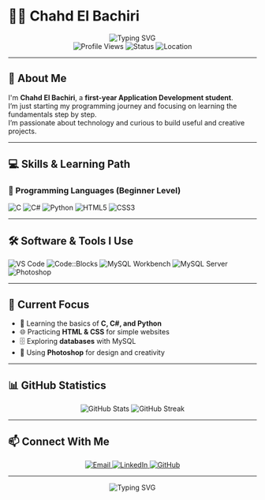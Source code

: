 # 👩‍💻 Chahd El Bachiri

<div align="center">
  <img src="https://readme-typing-svg.herokuapp.com?font=Fira+Code&weight=500&size=28&pause=1000&color=FF69B4&center=true&vCenter=true&width=500&lines=Application+Development+Student;First+Year;Beginner+Programmer" alt="Typing SVG" />
</div>

<div align="center">
  <img src="https://komarev.com/ghpvc/?username=chahdelbachiri&style=flat-square&color=blue" alt="Profile Views" />
  <img src="https://img.shields.io/badge/Status-Learning-brightgreen" alt="Status" />
  <img src="https://img.shields.io/badge/Location-Morocco-blue" alt="Location" />
</div>

---

## 🚀 About Me

I'm **Chahd El Bachiri**, a **first-year Application Development student**.  
I’m just starting my programming journey and focusing on learning the fundamentals step by step.  
I’m passionate about technology and curious to build useful and creative projects.  

---

## 💻 Skills & Learning Path

### 🔧 Programming Languages (Beginner Level)
![C](https://img.shields.io/badge/C-00599C?style=for-the-badge&logo=c&logoColor=white)
![C#](https://img.shields.io/badge/C%23-239120?style=for-the-badge&logo=c-sharp&logoColor=white)
![Python](https://img.shields.io/badge/Python-3776AB?style=for-the-badge&logo=python&logoColor=white)
![HTML5](https://img.shields.io/badge/HTML5-E34F26?style=for-the-badge&logo=html5&logoColor=white)
![CSS3](https://img.shields.io/badge/CSS3-1572B6?style=for-the-badge&logo=css3&logoColor=white)

---

## 🛠️ Software & Tools I Use

![VS Code](https://img.shields.io/badge/VS%20Code-007ACC?style=for-the-badge&logo=visual-studio-code&logoColor=white)
![Code::Blocks](https://img.shields.io/badge/Code::Blocks-000000?style=for-the-badge&logo=codeblocks&logoColor=white)
![MySQL Workbench](https://img.shields.io/badge/MySQL%20Workbench-4479A1?style=for-the-badge&logo=mysql&logoColor=white)
![MySQL Server](https://img.shields.io/badge/MySQL%20Server-4479A1?style=for-the-badge&logo=mysql&logoColor=white)
![Photoshop](https://img.shields.io/badge/Adobe%20Photoshop-31A8FF?style=for-the-badge&logo=adobe-photoshop&logoColor=white)

---

## 🎯 Current Focus

- 📘 Learning the basics of **C, C#, and Python**  
- 🌐 Practicing **HTML & CSS** for simple websites  
- 🗄️ Exploring **databases** with MySQL  
- 🎨 Using **Photoshop** for design and creativity  

---

## 📊 GitHub Statistics

<div align="center">
  <img src="https://github-readme-stats.vercel.app/api?username=chahdelbachiri&show_icons=true&theme=tokyonight&hide_border=true&bg_color=0D1117" alt="GitHub Stats" />
  <img src="https://github-readme-streak-stats.herokuapp.com/?user=chahdelbachiri&theme=tokyonight&hide_border=true&background=0D1117" alt="GitHub Streak" />
</div>

---

## 📫 Connect With Me

<div align="center">
  <a href="mailto:chahdelbachiri@gmail.com">
    <img src="https://img.shields.io/badge/Gmail-D14836?style=for-the-badge&logo=gmail&logoColor=white" alt="Email" />
  </a>
  <a href="https://linkedin.com/in/chahd-el-bachiri">
    <img src="https://img.shields.io/badge/LinkedIn-0077B5?style=for-the-badge&logo=linkedin&logoColor=white" alt="LinkedIn" />
  </a>
  <a href="https://github.com/chahdelbachiri">
    <img src="https://img.shields.io/badge/GitHub-100000?style=for-the-badge&logo=github&logoColor=white" alt="GitHub" />
  </a>
</div>

---

<div align="center">
  <img src="https://readme-typing-svg.herokuapp.com?font=Fira+Code&weight=500&size=20&pause=1000&color=FF69B4&center=true&vCenter=true&width=435&lines=Thanks+for+visiting+my+profile!;I'm+just+getting+started...;Stay+curious,+keep+learning!" alt="Typing SVG" />
</div>

